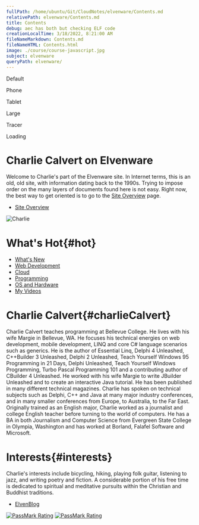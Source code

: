```yaml
---
fullPath: /home/ubuntu/Git/CloudNotes/elvenware/Contents.md
relativePath: elvenware/Contents.md
title: Contents
debug: aec has both but checking ELF code
creationLocalTime: 3/18/2022, 8:21:00 AM
fileNameMarkdown: Contents.md
fileNameHTML: Contents.html
image: ./course/course-javascript.jpg
subject: elvenware
queryPath: elvenware/
---
```


<!-- toc -->
<!-- tocstop -->


<div id="debug01">
	<p id="debugDefault">Default</p>
	<p id="debugIPod">Phone</p>
	<p id="debugTablet">Tablet</p>
	<p id="debugLarge">Large</p>
	<p id="tracer">Tracer</p>
</div>
		
<div id="cse" style="width: 100%;">Loading</div>
	
<script src="http://www.google.com/jsapi" type="text/javascript"></script>
<script type="text/javascript"> 
  google.load('search', '1', {language : 'en', style : google.loader.themes.SHINY});
  google.setOnLoadCallback(function() {
    var customSearchOptions = {};  var customSearchControl = new google.search.CustomSearchControl(
      '006520483987871122554:py0twz4esgu', customSearchOptions);
    customSearchControl.setResultSetSize(google.search.Search.FILTERED_CSE_RESULTSET);
    customSearchControl.draw('cse');
  }, true);
</script>


Charlie Calvert on Elvenware
============================

Welcome to Charlie's part of the Elvenware site. In Internet terms, this is 
an old, old site, with information dating back to the 1990s. Trying to 
impose order on the many layers of documents found here is not easy. Right 
now, the best way to get oriented is to go to the [Site Overview](index.html)
page. 

-   [Site Overview](index.html)

![Charlie](http://www.gravatar.com/avatar/b7b972e6d8e9d877abaee3f91b74b4a8)

<div id="accordion01">

What's Hot{#hot}
===============

-	[What's New](/charlie/updates.html)
-   [Web Development](/charlie/development/web/index.html)
-	[Cloud](/charlie/development/cloud)
-	[Programming](/charlie/development)
-	[OS and Hardware](/charlie/os)
-   [My Videos](http://www.youtube.com/user/charliecalvert/videos)

Charlie Calvert{#charlieCalvert}
===============

<div>

Charlie Calvert teaches programming at Bellevue College. He lives with
his wife Margie in Bellevue, WA. He focuses his technical energies on
web development, mobile development, LINQ and core C\# language
scenarios such as generics. He is the author of Essential Linq, Delphi 4
Unleashed, C++Builder 3 Unleashed, Delphi 2 Unleashed, Teach Yourself
Windows 95 Programming in 21 Days, Delphi Unleashed, Teach Yourself
Windows Programming, Turbo Pascal Programming 101 and a contributing
author of CBuilder 4 Unleashed. He worked with his wife Margie to write
JBuilder Unleashed and to create an interactive Java tutorial. He has
been published in many different technical magazines. Charlie has spoken
on technical subjects such as Delphi, C++ and Java at many major
industry conferences, and in many smaller conferences from Europe, to
Australia, to the Far East. Originally trained as an English major,
Charlie worked as a journalist and college English teacher before
turning to the world of computers. He has a BA in both Journalism and
Computer Science from Evergreen State College in Olympia, Washington and
has worked at Borland, Falafel Software and Microsoft.

</div>

Interests{#interests}
==============

<div>

Charlie's interests include bicycling, hiking, playing folk guitar,
listening to jazz, and writing poetry and fiction. A considerable
portion of his free time is dedicated to spiritual and meditative
pursuits within the Christian and Buddhist traditions.

-   [ElvenBlog](elvenblog)

<a href="http://www.passmark.com/baselines/V8/display.php?id=12626158052"><img src="http://www.passmark.com/baselines/V8/images/12626158052.png" alt="PassMark Rating" border="0" /></a>
<a href="http://www.passmark.com/baselines/V8/display.php?id=13011904682"><img src="http://www.passmark.com/baselines/V8/images/13011904682.png" alt="PassMark Rating" border="0" /></a>

</div>

</div>
